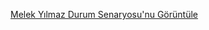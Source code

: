  [Melek Yılmaz Durum Senaryosu'nu Görüntüle](https://github.com/aygulanavatan/Click-Buy/blob/main/melek%20y%C4%B1lmaz%20durum%20senaryosu1.pdf)






